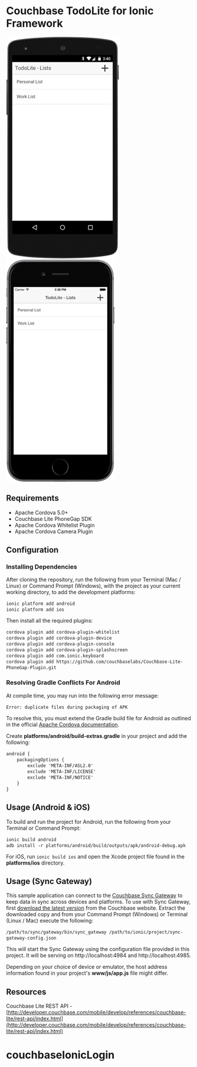 # Couchbase TodoLite for Ionic Framework

![Todo Lite Android](android.png) ![Todo Lite iOS](ios.png)

## Requirements

* Apache Cordova 5.0+
* Couchbase Lite PhoneGap SDK
* Apache Cordova Whitelist Plugin
* Apache Cordova Camera Plugin

## Configuration

### Installing Dependencies

After cloning the repository, run the following from your Terminal (Mac / Linux) or Command Prompt (Windows), with the project as your current working directory, to add the development platforms:

```
ionic platform add android
ionic platform add ios
```

Then install all the required plugins:

```
cordova plugin add cordova-plugin-whitelist
cordova plugin add cordova-plugin-device
cordova plugin add cordova-plugin-console
cordova plugin add cordova-plugin-splashscreen
cordova plugin add com.ionic.keyboard
cordova plugin add https://github.com/couchbaselabs/Couchbase-Lite-PhoneGap-Plugin.git
```

### Resolving Gradle Conflicts For Android

At compile time, you may run into the following error message:

```
Error: duplicate files during packaging of APK
```

To resolve this, you must extend the Gradle build file for Android as outlined in the official [Apache Cordova documentation](https://cordova.apache.org/docs/en/5.0.0/guide_platforms_android_tools.md.html).

Create **platforms/android/build-extras.gradle** in your project and add the following:

```
android {
	packagingOptions {
		exclude 'META-INF/ASL2.0'
		exclude 'META-INF/LICENSE'
		exclude 'META-INF/NOTICE'
	}
}
```

## Usage (Android & iOS)

To build and run the project for Android, run the following from your Terminal or Command Prompt:

```
ionic build android
adb install -r platforms/android/build/outputs/apk/android-debug.apk
```

For iOS, run `ionic build ios` and open the Xcode project file found in the **platforms/ios** directory.

## Usage (Sync Gateway)

This sample application can connect to the [Couchbase Sync Gateway](http://developer.couchbase.com/mobile/develop/guides/sync-gateway/) to keep data in sync across devices and platforms.  To use with Sync Gateway, first [download the latest version](http://www.couchbase.com/nosql-databases/downloads#cb-mobile) from the Couchbase website.  Extract the downloaded copy and from your Command Prompt (Windows) or Terminal (Linux / Mac) execute the following:

```
/path/to/sync/gateway/bin/sync_gateway /path/to/ionic/project/sync-gateway-config.json
```

This will start the Sync Gateway using the configuration file provided in this project.  It will be serving on http://localhost:4984 and http://localhost:4985.

Depending on your choice of device or emulator, the host address information found in your project's **www/js/app.js** file might differ.

## Resources

Couchbase Lite REST API - [http://developer.couchbase.com/mobile/develop/references/couchbase-lite/rest-api/index.html](http://developer.couchbase.com/mobile/develop/references/couchbase-lite/rest-api/index.html)
# couchbaseIonicLogin
